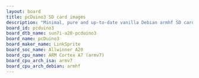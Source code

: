 ```yaml
---
layout: board
title: pcDuino3 SD card images
description: "Minimal, pure and up-to-date vanilla Debian armhf SD card images for pcDuino3 by LinkSprite, SoC: Allwinner A20, CPU ISA: armv7"
board_id: pcduino3
board_dtb_name: sun7i-a20-pcduino3
board_name: pcDuino3
board_maker_name: LinkSprite
board_soc_name: Allwinner A20
board_cpu_name: ARM Cortex A7 (armv7)
board_cpu_arch_isa: armv7
board_cpu_arch_debian: armhf
---
```


